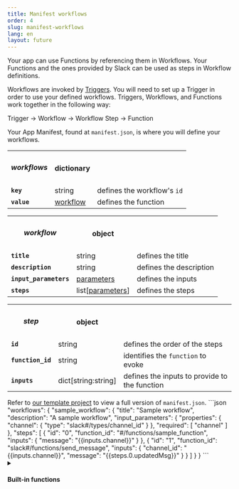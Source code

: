 ```yaml
---
title: Manifest workflows
order: 4
slug: manifest-workflows
lang: en
layout: future
---
```


<div class="section-content">

Your app can use Functions by referencing them in Workflows. Your Functions and the ones provided by Slack can be used as steps in Workflow definitions.

Workflows are invoked by <a href="https://api.slack.com/future/triggers" target="_blank">Triggers</a>. You will need to set up a Trigger in order to use your defined workflows. Triggers, Workflows, and Functions work together in the following way:

Trigger → Workflow → Workflow Step → Function

Your App Manifest, found at `manifest.json`, is where you will define your workflows.

<table id="workflows">
  <tr>
    <th><h5>workflows</h5></th>
    <th>dictionary</th>
    <th></th>
  </tr>
  <tr>
    <td><b><code>key</code></b></td>
    <td>string</td>
    <td>defines the workflow's <code>id</code></td>
  </tr>
  <tr>
    <td><b><code>value</code></b></td>
    <td><a href="#workflow">workflow</a></td>
    <td>defines the function</td>
  </tr>
</table>

<table id="workflow">
  <tr>
    <th><h5>workflow</h5></th>
    <th>object</th>
    <th></th>
  </tr>
  <tr>
    <td><b><code>title</code></b></td>
    <td>string</td>
    <td>defines the title</td>
  </tr>
  <tr>
    <td><b><code>description</code></b></td>
    <td>string</td>
    <td>defines the description</td>
  </tr>
  <tr>
    <td><b><code>input_parameters</code></b></td>
    <td><a href="#parameters">parameters</a></td>
    <td>defines the inputs</td>
  </tr>
  <tr>
    <td><b><code>steps</code></b></td>
    <td>list[<a href="#parameters">parameters</a>]</td>
    <td>defines the steps</td>
  </tr>
</table>

<table id="step">
  <tr>
    <th><h5>step</h5></th>
    <th>object</th>
    <th></th>
  </tr>
  <tr>
    <td><b><code>id</code></b></td>
    <td>string</td>
    <td>defines the order of the steps</td>
  </tr>
  <tr>
    <td><b><code>function_id</code></b></td>
    <td>string</td>
    <td>identifies the <code>function</code> to evoke</td>
  </tr>
  <tr>
    <td><b><code>inputs</code></b></td>
    <td>dict[string:string]</td>
    <td>defines the inputs to provide to the function</td>
  </tr>
</table>

</div>

<div>
<span class="annotation">Refer to <a href="https://github.com/slack-samples/bolt-python-starter-template/blob/future/manifest.json" target="_blank">our template project</a> to view a full version of <code>manifest.json</code>.</span>
```json
  "workflows": {
    "sample_workflow": {
      "title": "Sample workflow",
      "description": "A sample workflow",
      "input_parameters": {
        "properties": {
          "channel": {
            "type": "slack#/types/channel_id"
          }
        },
        "required": [
          "channel"
        ]
      },
      "steps": [
        {
          "id": "0",
          "function_id": "#/functions/sample_function",
          "inputs": {
            "message": "{{inputs.channel}}"
          }
        },
        {
          "id": "1",
          "function_id": "slack#/functions/send_message",
          "inputs": {
            "channel_id": "{{inputs.channel}}",
            "message": "{{steps.0.updatedMsg}}"
          }
        }
      ]
    }
  }
```
</div>

<details class="secondary-wrapper" >
  
<summary id="built-in-functions" class="section-head" markdown="0">
  <h4 class="section-head">Built-in functions</h4>
</summary>

<div class="secondary-content">
Slack provides built-in functions that can be used by a Workflow to accomplish simple tasks. You can add these functions to your workflow steps in order to use them.

- <a href="https://api.slack.com/future/functions#send-message" target="_blank">Send message</a>
- <a href="https://api.slack.com/future/functions#open-a-form" target="_blank">Open a form</a>
- <a href="https://api.slack.com/future/functions#create-channel" target="_blank">Create channel</a>

Refer to <a href="https://api.slack.com/future/functions" target="_blank">the built-in functions document</a> to learn about the available built-in functions.
</div>

```json
    "$comment": "A step to post the user name to a channel"
    "steps": [
      {
        "id": "0",
        "function_id": "slack#/functions/send_message",
        "inputs": {
          "channel_id": "{{inputs.channel}}",
          "message": "{{inputs.user_name}}"
        }
      }
    ]
```

</details>
